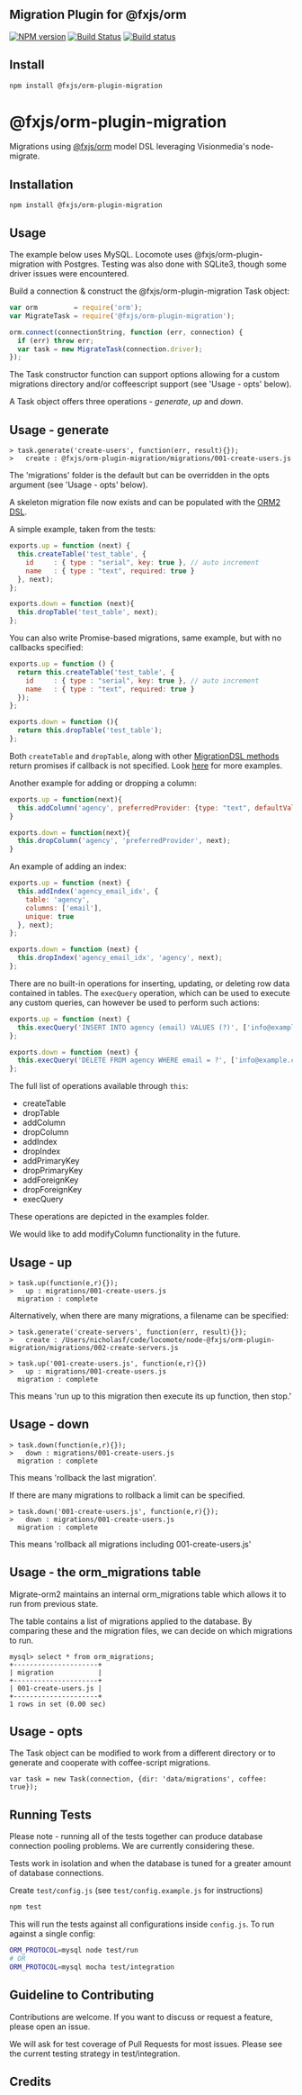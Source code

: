 ## Migration Plugin for @fxjs/orm

[![NPM version](https://img.shields.io/npm/v/@fxjs/orm-plugin-migration.svg)](https://www.npmjs.org/package/@fxjs/orm-plugin-migration)
[![Build Status](https://travis-ci.org/fxjs-modules/orm-plugin-migration.svg)](https://travis-ci.org/fxjs-modules/orm-plugin-migration)
[![Build status](https://ci.appveyor.com/api/projects/status/plarvl262d7279c3?svg=true)](https://ci.appveyor.com/project/richardo2016/orm-plugin-migration)

## Install

```sh
npm install @fxjs/orm-plugin-migration
```

# @fxjs/orm-plugin-migration

Migrations using [@fxjs/orm](https://github.com/fxjs-modules/orm-plugin-migration) model DSL leveraging Visionmedia's node-migrate.

## Installation

```
npm install @fxjs/orm-plugin-migration
```

## Usage

The example below uses MySQL. Locomote uses @fxjs/orm-plugin-migration with Postgres. Testing was also done with SQLite3, though some driver issues were encountered.

Build a connection & construct the @fxjs/orm-plugin-migration Task object:

```js
var orm         = require('orm');
var MigrateTask = require('@fxjs/orm-plugin-migration');

orm.connect(connectionString, function (err, connection) {
  if (err) throw err;
  var task = new MigrateTask(connection.driver);
});
```

The Task constructor function can support options allowing for a custom migrations directory and/or coffeescript support (see 'Usage - opts' below).

A Task object offers three operations - *generate*, *up* and *down*.

## Usage - generate

```
> task.generate('create-users', function(err, result){});
>   create : @fxjs/orm-plugin-migration/migrations/001-create-users.js
```

The 'migrations' folder is the default but can be overridden in the opts argument (see 'Usage - opts' below).

A skeleton migration file now exists and can be populated with the [ORM2 DSL](https://github.com/fxjs-modules/sql-ddl-sync#example).

A simple example, taken from the tests:

```js
exports.up = function (next) {
  this.createTable('test_table', {
    id     : { type : "serial", key: true }, // auto increment
    name   : { type : "text", required: true }
  }, next);
};

exports.down = function (next){
  this.dropTable('test_table', next);
};
```

You can also write Promise-based migrations, same example, but with no callbacks specified:


```js
exports.up = function () {
  return this.createTable('test_table', {
    id     : { type : "serial", key: true }, // auto increment
    name   : { type : "text", required: true }
  });
};

exports.down = function (){
  return this.dropTable('test_table');
};
```
Both `createTable` and `dropTable`, along with other [MigrationDSL methods](lib/migration-dsl.js) return promises if callback is
not specified. Look [here](examples/migrations) for more examples.

Another example for adding or dropping a column:

```js
exports.up = function(next){
  this.addColumn('agency', preferredProvider: {type: "text", defaultValue: '1G', required: true}, next);
}

exports.down = function(next){
  this.dropColumn('agency', 'preferredProvider', next);
}
```

An example of adding an index:

```js
exports.up = function (next) {
  this.addIndex('agency_email_idx', {
    table: 'agency',
    columns: ['email'],
    unique: true
  }, next);
};

exports.down = function (next) {
  this.dropIndex('agency_email_idx', 'agency', next);
};
```

There are no built-in operations for inserting, updating, or deleting row data contained in tables. The ```execQuery``` operation, which can be used to execute any custom queries, can however be used to perform such actions:

```js
exports.up = function (next) {
  this.execQuery('INSERT INTO agency (email) VALUES (?)', ['info@example.com'], next);
};

exports.down = function (next) {
  this.execQuery('DELETE FROM agency WHERE email = ?', ['info@example.com'], next);
};
```

The full list of operations available through ```this```:

* createTable
* dropTable
* addColumn
* dropColumn
* addIndex
* dropIndex
* addPrimaryKey
* dropPrimaryKey
* addForeignKey
* dropForeignKey
* execQuery

These operations are depicted in the examples folder.

We would like to add modifyColumn functionality in the future.

## Usage - up
```
> task.up(function(e,r){});
>   up : migrations/001-create-users.js
  migration : complete
```

Alternatively, when there are many migrations, a filename can be specified:

```
> task.generate('create-servers', function(err, result){});
>   create : /Users/nicholasf/code/locomote/node-@fxjs/orm-plugin-migration/migrations/002-create-servers.js

> task.up('001-create-users.js', function(e,r){})
>   up : migrations/001-create-users.js
  migration : complete
```

This means 'run up to this migration then execute its up function, then stop.'

## Usage - down

```
> task.down(function(e,r){});
>   down : migrations/001-create-users.js
  migration : complete
```

This means 'rollback the last migration'.

If there are many migrations to rollback a limit can be specified.

```
> task.down('001-create-users.js', function(e,r){});
>   down : migrations/001-create-users.js
  migration : complete
```

This means 'rollback all migrations including 001-create-users.js'

## Usage - the orm_migrations table

Migrate-orm2 maintains an internal orm_migrations table which allows it to run from previous state.

The table contains a list of migrations applied to the database. By comparing these and the migration files, we can decide on which migrations to run.

```
mysql> select * from orm_migrations;
+---------------------+
| migration           |
+---------------------+
| 001-create-users.js |
+---------------------+
1 rows in set (0.00 sec)
```

## Usage - opts

The Task object can be modified to work from a different directory or to generate and cooperate with coffee-script migrations.

```
var task = new Task(connection, {dir: 'data/migrations', coffee: true});
```

## Running Tests

Please note - running all of the tests together can produce database connection pooling problems. We are currently considering these.

Tests work in isolation and when the database is tuned for a greater amount of database connections.

Create `test/config.js` (see `test/config.example.js` for instructions)

```bash
npm test
```
This will run the tests against all configurations inside `config.js`.
To run against a single config:
```bash
ORM_PROTOCOL=mysql node test/run
# OR
ORM_PROTOCOL=mysql mocha test/integration
```

## Guideline to Contributing

Contributions are welcome. If you want to discuss or request a feature, please open an issue.

We will ask for test coverage of Pull Requests for most issues. Please see the current testing strategy in test/integration.

## Credits